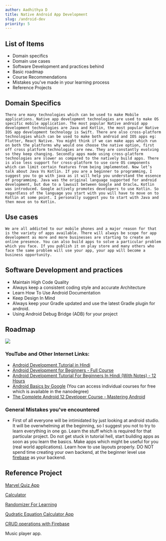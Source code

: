 ```yaml
---
author: Aadhithya D
title: Native Android App Development
slug: /android-dev
priority: 5
---
```


## List of Items

- Domain specifics
- Domain use cases
- Software Development and practices behind
- Basic roadmap
- Course Recommendations
- Mistakes you've made in your learning process
- Reference Projects

## Domain Specifics

    There are many technologies which can be used to make Mobile applications. Native app development technologies are used to make OS specific mobile application. The most popular Native android app development technologies are Java and Kotlin, the most popular Native IOS app development technology is Swift. There are also cross-platform technologies which can be used to make both android and IOS apps eg: Flutter, React Native. You might think if we can make apps which run on both the platforms why would one choose the native option, first off cross platform technologies are new. They are constantly evolving so they keep changing. Secondly apps made using cross-platform technologies are slower as compared to the natively build apps. There is also less support for cross-platform to use core OS components which can limit certain features from being implemented. Now let’s talk about Java Vs Kotlin. If you are a beginner to programming, I suggest you to go with java as it will help you understand the essence of programming. Java was the original language supported for android development, but due to a lawsuit between Google and Oracle… Kotlin was introduced. Google actively promotes developers to use Kotlin. So regardless of the language you start with you will have to move on to Kotlin at some point. I personally suggest you to start with Java and then move on to Kotlin.

## Use cases

    We are all addicted to our mobile phones and a major reason for that is the variety of apps available. There will always be scope for app development as more and more businesses are starting to create an online presence. You can also build apps to solve a particular problem which you face. If you publish it on play store and many others who face the same problem will use your app, your app will become a business opportunity.

## Software Development and practices

- Maintain High Code Quality
- Always keep a consistent coding style and accurate Architecture
- Learn How To Use Android Documentation
- Keep Design In Mind
- Always keep your Gradle updated and use the latest Gradle plugin for android.
- Using Android Debug Bridge (ADB) for your project

## Roadmap
<img src = "https://roadmap.sh/roadmaps/android/roadmap.png">

### YouTube and Other Internet Links:

- [Android Development Tutorial in Hindi](https://youtu.be/qK0QNA0sMGc)
- [Android Development for Beginners - Full Course](https://youtu.be/fis26HvvDII)
- [Android Development Tutorial For Beginners In Hindi (With Notes) - 12 Hours](https://youtu.be/mXjZQX3UzOs)
- [Android Basics by Google](https://www.udacity.com/course/android-basics-nanodegree-by-google--nd803) (You can access individual courses for free which is available in the nanodegree)
- [The Complete Android 12 Developer Course - Mastering Android](https://www.udemy.com/course/the-complete-android-10-developer-course-mastering-android)

### General Mistakes you've encountered

- First of all everyone will be intimidated by just looking at android studio. It will be overwhelming at the beginning, so I suggest you not to try to learn everything in one go. Learn the stuff which is required for that particular project. Do not get stuck in tutorial hell, start building apps as soon as you learn the basics. Make apps which might be useful for you (real world applications). Learn how to use layouts properly. DO NOT spend time creating your own backend, at the beginner level use [firebase](https://console.firebase.google.com/u/0/) as your backend.

## Reference Project

[Marvel Quiz App](https://github.com/Aadhithya-D/Marvel-Quiz-App)

[Calculator](https://github.com/Aadhithya-D/Calculator)

[Randomizer For Learning](https://github.com/Aadhithya-D/Randomizer-For-Learning)

[Qudratic Equation Calculator App](https://github.com/Aadhithya-D/Qudratic-Equation-Calculator-App)

[CRUD operations with Firebase](https://github.com/Aadhithya-D/Increment-Decrement-With-Firebase)

Music player app.
